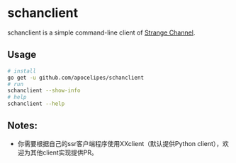 # schanclient
schanclient is a simple command-line client of [Strange Channel](http://www.schannel.net/).

## Usage
```sh
# install
go get -u github.com/apocelipes/schanclient
# run
schanclient --show-info
# help
schanclient --help
```

## Notes:
* 你需要根据自己的ssr客户端程序使用XXclient（默认提供Python client），欢迎为其他client实现提供PR。
